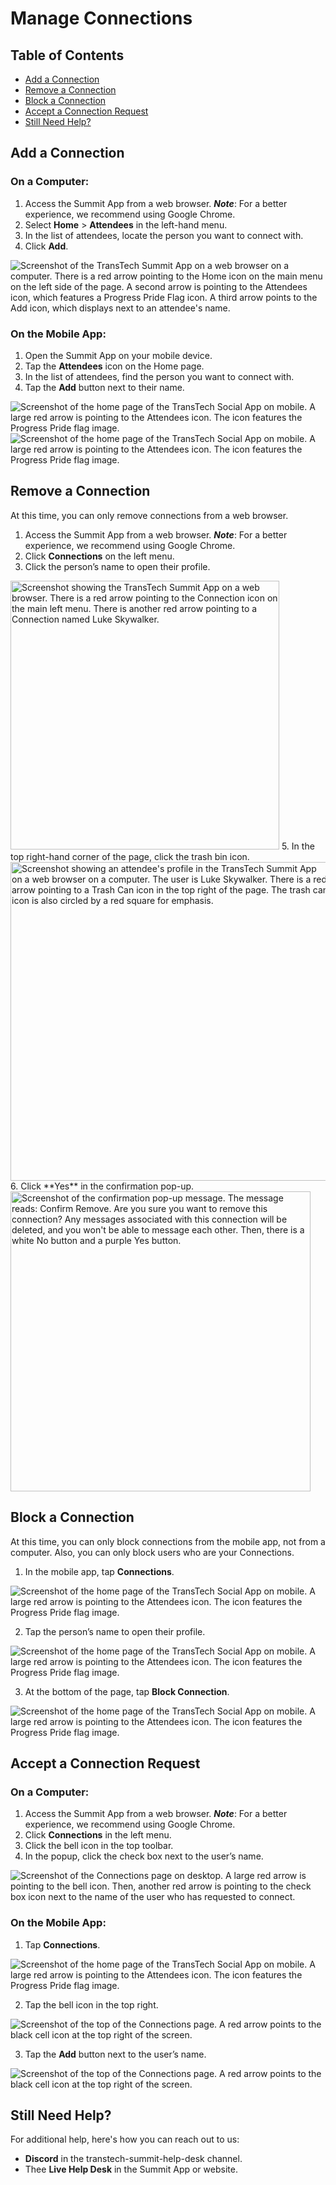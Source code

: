 # Manage Connections

## **Table of Contents**
* [Add a Connection]()
* [Remove a Connection]()
* [Block a Connection]()
* [Accept a Connection Request]()
* [Still Need Help?]()

## **Add a Connection**

### **On a Computer:**
1. Access the Summit App from a web browser. **_Note_**: For a better experience, we recommend using Google Chrome.
2. Select **Home** > **Attendees** in the left-hand menu.
3. In the list of attendees, locate the person you want to connect with. 
4. Click **Add**.

  ![Screenshot of the TransTech Summit App on a web browser on a computer. There is a red arrow pointing to the Home icon on the main menu on the left side of the page. A second arrow is pointing to the Attendees icon, which features a Progress Pride Flag icon. A third arrow points to the Add icon, which displays next to an attendee's name.](https://github.com/maddie35/maddie.github.io/assets/147114265/595f6dae-a53b-45ef-86c5-b23427178c6f)

### **On the Mobile App:** 
1. Open the Summit App on your mobile device.
2. Tap the **Attendees** icon on the Home page.
3. In the list of attendees, find the person you want to connect with. 
4. Tap the **Add** button next to their name.

  ![Screenshot of the home page of the TransTech Social App on mobile. A large red arrow is pointing to the Attendees icon. The icon features the Progress Pride flag image.](https://github.com/maddie35/maddie.github.io/assets/147114265/bf9c7d02-7011-433d-9733-642ce7a7129e)
  ![Screenshot of the home page of the TransTech Social App on mobile. A large red arrow is pointing to the Attendees icon. The icon features the Progress Pride flag image.](https://github.com/maddie35/maddie.github.io/assets/147114265/5826d6ae-076c-4583-9029-def7e8fc66da)


## **Remove a Connection**
At this time, you can only remove connections from a web browser.

1. Access the Summit App from a web browser. **_Note_**: For a better experience, we recommend using Google Chrome.
2. Click **Connections** on the left menu.
3. Click the person’s name to open their profile. 
  <img width="430" alt="Screenshot showing the TransTech Summit App on a web browser. There is a red arrow pointing to the Connection icon on the main left menu. There is another red arrow pointing to a Connection named Luke Skywalker." src="https://github.com/maddie35/maddie.github.io/assets/147114265/2a5fedf0-efc8-4b23-9fae-946237e99443">
5. In the top right-hand corner of the page, click the trash bin icon.
  <img width="510" alt="Screenshot showing an attendee's profile in the TransTech Summit App on a web browser on a computer. The user is Luke Skywalker. There is a red arrow pointing to a Trash Can icon in the top right of the page. The trash can icon is also circled by a red square for emphasis. " src="https://github.com/maddie35/maddie.github.io/assets/147114265/7efb411d-1ab0-446c-91e3-bafb5c990496">
6. Click **Yes** in the confirmation pop-up.  
  <img width="480" alt="Screenshot of the confirmation pop-up message. The message reads: Confirm Remove. Are you sure you want to remove this connection? Any messages associated with this connection will be deleted, and you won't be able to message each other. Then, there is a white No button and a purple Yes button." src="https://github.com/maddie35/maddie.github.io/assets/147114265/a5f2bf6f-278e-4069-9cd1-b29a985fe3e0">


## **Block a Connection**
At this time, you can only block connections from the mobile app, not from a computer. Also, you can only block users who are your Connections.
1. In the mobile app, tap **Connections**.

  ![Screenshot of the home page of the TransTech Social App on mobile. A large red arrow is pointing to the Attendees icon. The icon features the Progress Pride flag image.](https://github.com/maddie35/maddie.github.io/assets/147114265/b5ffd08a-4868-4916-9dba-c735750e109a)

2. Tap the person’s name to open their profile.

  ![Screenshot of the home page of the TransTech Social App on mobile. A large red arrow is pointing to the Attendees icon. The icon features the Progress Pride flag image.](https://github.com/maddie35/maddie.github.io/assets/147114265/01f3e920-4c71-4c03-b107-589ed89c0c18)

3. At the bottom of the page, tap **Block Connection**. 

  ![Screenshot of the home page of the TransTech Social App on mobile. A large red arrow is pointing to the Attendees icon. The icon features the Progress Pride flag image.](https://github.com/maddie35/maddie.github.io/assets/147114265/d800e3b5-1eca-4fde-9727-30c3742641d2)


## **Accept a Connection Request**

### **On a Computer:**
1. Access the Summit App from a web browser. **_Note_**: For a better experience, we recommend using Google Chrome.
2. Click **Connections** in the left menu.
3. Click the bell icon in the top toolbar.
4. In the popup, click the check box next to the user’s name.

  ![Screenshot of the Connections page on desktop. A large red arrow is pointing to the bell icon. Then, another red arrow is pointing to the check box icon next to the name of the user who has requested to connect.](https://github.com/maddie35/maddie.github.io/assets/147114265/1c30e316-d7f7-4247-a121-a1dc2a456d5b)

### **On the Mobile App:**
1. Tap **Connections**. 

  ![Screenshot of the home page of the TransTech Social App on mobile. A large red arrow is pointing to the Attendees icon. The icon features the Progress Pride flag image.](https://github.com/maddie35/maddie.github.io/assets/147114265/a579a942-deba-455e-b5c0-de153e0e7da0)

2. Tap the bell icon in the top right.

  ![Screenshot of the top of the Connections page. A red arrow points to the black cell icon at the top right of the screen.](https://github.com/maddie35/maddie.github.io/assets/147114265/62396d9d-defc-49b0-a68c-8a0ba39d91ad)

3. Tap the **Add** button next to the user’s name.

  ![Screenshot of the top of the Connections page. A red arrow points to the black cell icon at the top right of the screen.](https://github.com/maddie35/maddie.github.io/assets/147114265/d9134bc7-06ae-40bd-9975-65d2eec3803c)


## **Still Need Help?**

For additional help, here's how you can reach out to us:
* **Discord** in the transtech-summit-help-desk channel.
* Thee **Live Help Desk** in the Summit App or website.
